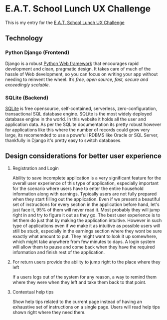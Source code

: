 # E.A.T. School Lunch UX Challenge

This is my entry for the [E.A.T. School Lunch UX Challenge](http://lunchux.devpost.com/)

## Technology

### Python Django (Frontend)
Django is a robust [Python Web framework](https://www.djangoproject.com) that encourages rapid development and clean, pragmatic design. It takes care of much of the hassle of Web development, so you can focus on writing your app without needing to reinvent the wheel. It’s *free, open source, fast, secure and exceedingly scalable*.

### SQLite (Backend)
[SQLite](https://www.sqlite.org/) is free opensource, self-contained, serverless, zero-configuration, transactional SQL database engine. SQLite is the most widely deployed database engine in the world. In this website it holds all the user and application data. As per the SQLite documentation its pretty robust however for applications like this where the number of records could grow very large, its recomemded to use a powefull RDBMS like Oracle or SQL Server, thankfully in Django it's pretty easy to switch databases.

## Design considerations for better user experience

1. Registration and Login

	Ability to save incomplete application is a very significant feature for the overall user experience of this type of application, especially important for the scenario where users have to enter the entire household information along with earnings. Typically  users are not fully prepared when they start filling out the application. Even if we present a beautiful set of instructions for every section in the application before hand, let's just face it, 95% of them will never read it. Most probably they will jump right in and try to figure it out as they go. The best user experience is to let them do just that by making the application intuitive. However in such type of applications even if we make it as intuitive as possible users will still be stuck, especially in the earnings section where they wont be sure exactly what amount to put. They might want to look it up somewhere, which might take anywhere from few minutes to days. A login system will allow them to pause and come back when they have the required information and finish rest of the application.

2. For return users provide the ability to jump right to the place where they left

	If a users logs out of the system for any reason, a way to remind them where they were when they left and take them back to that point.

3. Contextual help tips

	Show help tips related to the current page instead of having an exhaustive set of instructions on a single page. Users will read help tips shown right where they need them.  


